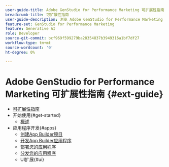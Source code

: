 ```yaml
---
user-guide-title: Adobe GenStudio for Performance Marketing 可扩展性指南
breadcrumb-title: 可扩展性指南
user-guide-description: 浏览 Adobe GenStudio for Performance Marketing 可扩展性框架功能。
feature-set: GenStudio for Performance Marketing
feature: Generative AI
role: Developer
source-git-commit: bcf969f599279ba28354837b3949316a1bf7df27
workflow-type: tm+mt
source-wordcount: '0'
ht-degree: 0%

---
```



# Adobe GenStudio for Performance Marketing 可扩展性指南 {#ext-guide}

+ [可扩展性指南](home.md)
+ 开始使用{#get-started}
   + [概述](overview.md)
+ 应用程序开发{#apps}
   + [创建App Builder项目](create-project.md)
   + [开发App Builder应用程序](create-app.md)
   + [部署您的应用程序](deploy-app.md)
   + [分发您的应用程序](distribute-app.md)
   + UI扩展{#ui}
